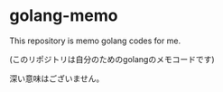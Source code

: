 golang-memo
===========

This repository is memo golang codes for me.

(このリポジトリは自分のためのgolangのメモコードです)

深い意味はございません。
